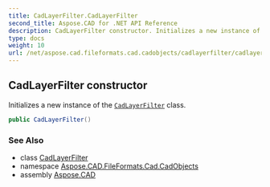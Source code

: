 ```yaml
---
title: CadLayerFilter.CadLayerFilter
second_title: Aspose.CAD for .NET API Reference
description: CadLayerFilter constructor. Initializes a new instance of the CadLayerFilter class
type: docs
weight: 10
url: /net/aspose.cad.fileformats.cad.cadobjects/cadlayerfilter/cadlayerfilter/
---
```

## CadLayerFilter constructor

Initializes a new instance of the [`CadLayerFilter`](../) class.

```csharp
public CadLayerFilter()
```

### See Also

* class [CadLayerFilter](../)
* namespace [Aspose.CAD.FileFormats.Cad.CadObjects](../../cadlayerfilter/)
* assembly [Aspose.CAD](../../../)


